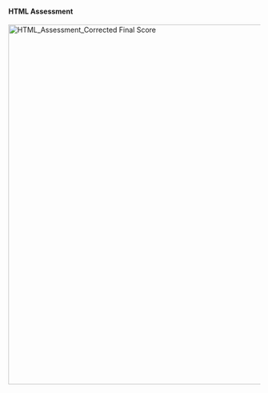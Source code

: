 #### HTML Assessment

<img width="721" alt="HTML_Assessment_Corrected Final Score" src="https://github.com/user-attachments/assets/b75c082a-ccca-4f4b-adf2-49aaa3fc246f">
